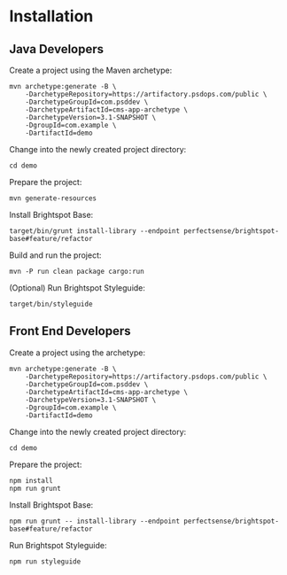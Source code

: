 # Installation

## Java Developers

Create a project using the Maven archetype:

    mvn archetype:generate -B \
        -DarchetypeRepository=https://artifactory.psdops.com/public \
        -DarchetypeGroupId=com.psddev \
        -DarchetypeArtifactId=cms-app-archetype \
        -DarchetypeVersion=3.1-SNAPSHOT \
        -DgroupId=com.example \
        -DartifactId=demo
        
Change into the newly created project directory:

    cd demo

Prepare the project:

    mvn generate-resources

Install Brightspot Base:

    target/bin/grunt install-library --endpoint perfectsense/brightspot-base#feature/refactor

Build and run the project:

    mvn -P run clean package cargo:run
    
(Optional) Run Brightspot Styleguide:

    target/bin/styleguide

## Front End Developers

Create a project using the archetype:

    mvn archetype:generate -B \
        -DarchetypeRepository=https://artifactory.psdops.com/public \
        -DarchetypeGroupId=com.psddev \
        -DarchetypeArtifactId=cms-app-archetype \
        -DarchetypeVersion=3.1-SNAPSHOT \
        -DgroupId=com.example \
        -DartifactId=demo

Change into the newly created project directory:

    cd demo
    
Prepare the project:

    npm install
    npm run grunt

Install Brightspot Base:

    npm run grunt -- install-library --endpoint perfectsense/brightspot-base#feature/refactor
    
Run Brightspot Styleguide:

    npm run styleguide
